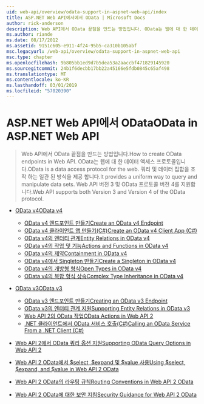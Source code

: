 ```yaml
---
uid: web-api/overview/odata-support-in-aspnet-web-api/index
title: ASP.NET Web API에서에서 OData | Microsoft Docs
author: rick-anderson
description: Web API에서 OData 끝점을 만드는 방법입니다. OData는 웹에 대 한 데이터 액세스 프로토콜입니다. 쿼리 및 데이터 집합을 조작 하는 일관 된 방식을 제공 합니다. Web API가 중...
ms.author: riande
ms.date: 08/17/2012
ms.assetid: 9151c605-e911-4f24-95b5-ca310b105abf
msc.legacyurl: /web-api/overview/odata-support-in-aspnet-web-api
msc.type: chapter
ms.openlocfilehash: 9b805bb1ed9d7b5dea53a2aaccbf471829145920
ms.sourcegitcommit: 24b1f6decbb17bb22a45166e5fdb0845c65af498
ms.translationtype: MT
ms.contentlocale: ko-KR
ms.lasthandoff: 03/01/2019
ms.locfileid: "57020390"
---
```

<a name="odata-in-aspnet-web-api"></a><span data-ttu-id="78b1c-106">ASP.NET Web API에서 OData</span><span class="sxs-lookup"><span data-stu-id="78b1c-106">OData in ASP.NET Web API</span></span>
====================
> <span data-ttu-id="78b1c-107">Web API에서 OData 끝점을 만드는 방법입니다.</span><span class="sxs-lookup"><span data-stu-id="78b1c-107">How to create OData endpoints in Web API.</span></span> <span data-ttu-id="78b1c-108">OData는 웹에 대 한 데이터 액세스 프로토콜입니다.</span><span class="sxs-lookup"><span data-stu-id="78b1c-108">OData is a data access protocol for the web.</span></span> <span data-ttu-id="78b1c-109">쿼리 및 데이터 집합을 조작 하는 일관 된 방식을 제공 합니다.</span><span class="sxs-lookup"><span data-stu-id="78b1c-109">It provides a uniform way to query and manipulate data sets.</span></span> <span data-ttu-id="78b1c-110">Web API 버전 3 및 OData 프로토콜 버전 4를 지원합니다.</span><span class="sxs-lookup"><span data-stu-id="78b1c-110">Web API supports both Version 3 and Version 4 of the OData protocol.</span></span>


- [<span data-ttu-id="78b1c-111">OData v4</span><span class="sxs-lookup"><span data-stu-id="78b1c-111">OData v4</span></span>](odata-v4/index.md)

    - [<span data-ttu-id="78b1c-112">OData v4 엔드포인트 만들기</span><span class="sxs-lookup"><span data-stu-id="78b1c-112">Create an OData v4 Endpoint</span></span>](odata-v4/create-an-odata-v4-endpoint.md)
    - [<span data-ttu-id="78b1c-113">OData v4 클라이언트 앱 만들기(C#)</span><span class="sxs-lookup"><span data-stu-id="78b1c-113">Create an OData v4 Client App (C#)</span></span>](odata-v4/create-an-odata-v4-client-app.md)
    - [<span data-ttu-id="78b1c-114">OData v4의 엔터티 관계</span><span class="sxs-lookup"><span data-stu-id="78b1c-114">Entity Relations in OData v4</span></span>](odata-v4/entity-relations-in-odata-v4.md)
    - [<span data-ttu-id="78b1c-115">OData v4의 작업 및 기능</span><span class="sxs-lookup"><span data-stu-id="78b1c-115">Actions and Functions in OData v4</span></span>](odata-v4/odata-actions-and-functions.md)
    - [<span data-ttu-id="78b1c-116">OData v4의 제약</span><span class="sxs-lookup"><span data-stu-id="78b1c-116">Containment in OData v4</span></span>](odata-v4/odata-containment-in-web-api-22.md)
    - [<span data-ttu-id="78b1c-117">OData v4에서 Singleton 만들기</span><span class="sxs-lookup"><span data-stu-id="78b1c-117">Create a Singleton in OData v4</span></span>](odata-v4/using-a-singleton-in-an-odata-endpoint-in-web-api-22.md)
    - [<span data-ttu-id="78b1c-118">OData v4의 개방형 형식</span><span class="sxs-lookup"><span data-stu-id="78b1c-118">Open Types in OData v4</span></span>](odata-v4/use-open-types-in-odata-v4.md)
    - [<span data-ttu-id="78b1c-119">OData v4의 복합 형식 상속</span><span class="sxs-lookup"><span data-stu-id="78b1c-119">Complex Type Inheritance in OData v4</span></span>](odata-v4/complex-type-inheritance-in-odata-v4.md)
- [<span data-ttu-id="78b1c-120">OData v3</span><span class="sxs-lookup"><span data-stu-id="78b1c-120">OData v3</span></span>](odata-v3/index.md)

    - [<span data-ttu-id="78b1c-121">OData v3 엔드포인트 만들기</span><span class="sxs-lookup"><span data-stu-id="78b1c-121">Creating an OData v3 Endpoint</span></span>](odata-v3/creating-an-odata-endpoint.md)
    - [<span data-ttu-id="78b1c-122">OData v3의 엔터티 관계 지원</span><span class="sxs-lookup"><span data-stu-id="78b1c-122">Supporting Entity Relations in OData v3</span></span>](odata-v3/working-with-entity-relations.md)
    - [<span data-ttu-id="78b1c-123">Web API 2의 OData 작업</span><span class="sxs-lookup"><span data-stu-id="78b1c-123">OData Actions in Web API 2</span></span>](odata-v3/odata-actions.md)
    - [<span data-ttu-id="78b1c-124">.NET 클라이언트에서 OData 서비스 호출(C#)</span><span class="sxs-lookup"><span data-stu-id="78b1c-124">Calling an OData Service From a .NET Client (C#)</span></span>](odata-v3/calling-an-odata-service-from-a-net-client.md)
- [<span data-ttu-id="78b1c-125">Web API 2에서 OData 쿼리 옵션 지원</span><span class="sxs-lookup"><span data-stu-id="78b1c-125">Supporting OData Query Options in Web API 2</span></span>](supporting-odata-query-options.md)
- [<span data-ttu-id="78b1c-126">Web API 2 OData에서 $select, $expand 및 $value 사용</span><span class="sxs-lookup"><span data-stu-id="78b1c-126">Using $select, $expand, and $value in Web API 2 OData</span></span>](using-select-expand-and-value.md)
- [<span data-ttu-id="78b1c-127">Web API 2 OData의 라우팅 규칙</span><span class="sxs-lookup"><span data-stu-id="78b1c-127">Routing Conventions in Web API 2 OData</span></span>](odata-routing-conventions.md)
- [<span data-ttu-id="78b1c-128">Web API 2 OData에 대한 보안 지침</span><span class="sxs-lookup"><span data-stu-id="78b1c-128">Security Guidance for Web API 2 OData</span></span>](odata-security-guidance.md)

